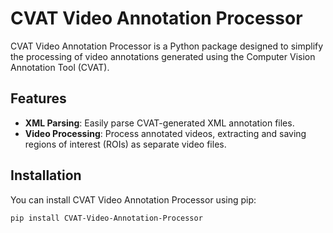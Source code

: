 # CVAT Video Annotation Processor

CVAT Video Annotation Processor is a Python package designed to simplify the processing of video annotations generated using the Computer Vision Annotation Tool (CVAT).

## Features

- **XML Parsing**: Easily parse CVAT-generated XML annotation files.
- **Video Processing**: Process annotated videos, extracting and saving regions of interest (ROIs) as separate video files.

## Installation

You can install CVAT Video Annotation Processor using pip:

```bash
pip install CVAT-Video-Annotation-Processor
